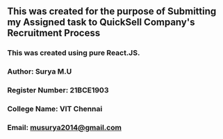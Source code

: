 ## This was created for the purpose of Submitting my Assigned task to QuickSell Company's Recruitment Process

### This was created using pure React.JS.

### Author: Surya M.U 
### Register Number: 21BCE1903
### College Name: VIT Chennai
### Email: musurya2014@gmail.com

